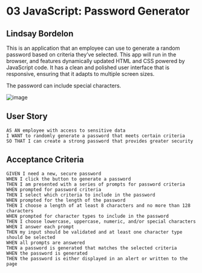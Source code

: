 # 03 JavaScript: Password Generator

## Lindsay Bordelon

This is an application that an employee can use to generate a random password based on criteria they’ve selected. This app will run in the browser, and features dynamically updated HTML and CSS powered by JavaScript code. It has a clean and polished user interface that is responsive, ensuring that it adapts to multiple screen sizes.

The password can include special characters.

![image](https://user-images.githubusercontent.com/71234155/95798600-b1661700-0caf-11eb-8ab6-0b56edacef44.png)

## User Story

```
AS AN employee with access to sensitive data
I WANT to randomly generate a password that meets certain criteria
SO THAT I can create a strong password that provides greater security
```

## Acceptance Criteria

```
GIVEN I need a new, secure password
WHEN I click the button to generate a password
THEN I am presented with a series of prompts for password criteria
WHEN prompted for password criteria
THEN I select which criteria to include in the password
WHEN prompted for the length of the password
THEN I choose a length of at least 8 characters and no more than 128 characters
WHEN prompted for character types to include in the password
THEN I choose lowercase, uppercase, numeric, and/or special characters
WHEN I answer each prompt
THEN my input should be validated and at least one character type should be selected
WHEN all prompts are answered
THEN a password is generated that matches the selected criteria
WHEN the password is generated
THEN the password is either displayed in an alert or written to the page
```
